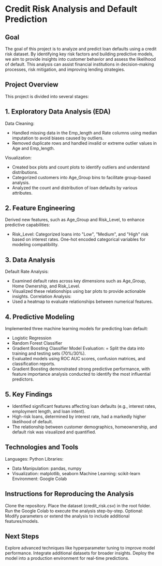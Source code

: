 # Credit Risk Analysis and Default Prediction
## Goal
The goal of this project is to analyze and predict loan defaults using a credit risk dataset. By identifying key risk factors and building predictive models, we aim to provide insights into customer behavior and assess the likelihood of default. This analysis can assist financial institutions in decision-making processes, risk mitigation, and improving lending strategies.

## Project Overview
This project is divided into several stages:

## 1. Exploratory Data Analysis (EDA)
Data Cleaning:
- Handled missing data in the Emp_length and Rate columns using median imputation to avoid biases caused by outliers.
- Removed duplicate rows and handled invalid or extreme outlier values in Age and Emp_length.
  
Visualization:
- Created box plots and count plots to identify outliers and understand distributions.
- Categorized customers into Age_Group bins to facilitate group-based analysis.
- Analyzed the count and distribution of loan defaults by various attributes.

## 2. Feature Engineering
Derived new features, such as Age_Group and Risk_Level, to enhance predictive capabilities:
- Risk_Level: Categorized loans into "Low", "Medium", and "High" risk based on interest rates.
One-hot encoded categorical variables for modeling compatibility.

## 3. Data Analysis
Default Rate Analysis:
- Examined default rates across key dimensions such as Age_Group, Home Ownership, and Risk_Level.
- Visualized these relationships using bar plots to provide actionable insights.
Correlation Analysis:
- Used a heatmap to evaluate relationships between numerical features.
  
## 4. Predictive Modeling
Implemented three machine learning models for predicting loan default:
- Logistic Regression
- Random Forest Classifier
- Gradient Boosting Classifier
Model Evaluation:
= Split the data into training and testing sets (70%/30%).
- Evaluated models using ROC AUC scores, confusion matrices, and classification reports.
- Gradient Boosting demonstrated strong predictive performance, with feature importance analysis conducted to identify the most influential predictors.
  
## 5. Key Findings
- Identified significant features affecting loan defaults (e.g., interest rates, employment length, and loan intent).
- High-risk loans, determined by interest rate, had a markedly higher likelihood of default.
- The relationship between customer demographics, homeownership, and default risk was visualized and quantified.

## Technologies and Tools
Languages: Python
Libraries:
- Data Manipulation: pandas, numpy
- Visualization: matplotlib, seaborn
Machine Learning: scikit-learn
Environment: Google Colab
## Instructions for Reproducing the Analysis
Clone the repository.
Place the dataset (credit_risk.csv) in the root folder.
Run the Google Colab to execute the analysis step-by-step.
Optional: Modify parameters or extend the analysis to include additional features/models.

## Next Steps
Explore advanced techniques like hyperparameter tuning to improve model performance.
Integrate additional datasets for broader insights.
Deploy the model into a production environment for real-time predictions.
